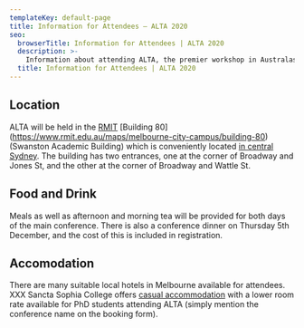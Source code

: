 ```yaml
---
templateKey: default-page
title: Information for Attendees – ALTA 2020
seo:
  browserTitle: Information for Attendees | ALTA 2020
  description: >-
    Information about attending ALTA, the premier workshop in Australasia for sharing research in Natural Language Processing and Computational Lingustics. 
  title: Information for Attendees | ALTA 2020
---
```


## Location

ALTA will be held in the [RMIT](https://www.rmit.edu.au/) [Building 80] (https://www.rmit.edu.au/maps/melbourne-city-campus/building-80) (Swanston Academic Building) which is conveniently located [in central Sydney](https://goo.gl/maps/ixQRd94JR9BU8d2z9). The building has two entrances, one at the corner of Broadway and Jones St, and the other at the corner of Broadway and Wattle St.

## Food and Drink

Meals as well as afternoon and morning tea will be provided for both days of the main conference. There is also a conference dinner on Thursday 5th December, and the cost of this is included in registration. 

## Accomodation

There are many suitable local hotels in Melbourne available for attendees. XXX Sancta Sophia College offers [casual accommodation](https://www.sanctasophiacollege.edu.au/accommodation/) with a lower room rate available for PhD students attending ALTA (simply mention the conference name on the booking form).

